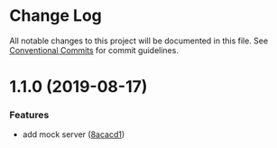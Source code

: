 # Change Log

All notable changes to this project will be documented in this file.
See [Conventional Commits](https://conventionalcommits.org) for commit guidelines.

# 1.1.0 (2019-08-17)


### Features

* add mock server ([8acacd1](https://github.com/hardfist/hardfist_tools/commit/8acacd1))
